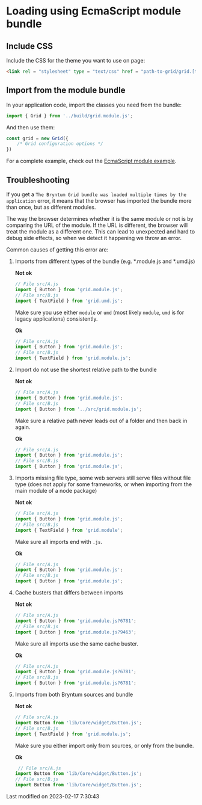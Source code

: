 # Loading using EcmaScript module bundle

## Include CSS

Include the CSS for the theme you want to use on page:

```html
<link rel = "stylesheet" type = "text/css" href = "path-to-grid/grid.[theme].css" data-bryntum-theme>
```

## Import from the module bundle

In your application code, import the classes you need from the bundle:

```javascript
import { Grid } from '../build/grid.module.js';
```

And then use them:

```javascript
const grid = new Grid({
    /* Grid configuration options */
})
```

For a complete example, check out the <a href="../examples/esmodule/" target="_blank">EcmaScript module example</a>.

## Troubleshooting

If you get a `The Bryntum Grid bundle was loaded multiple times by the application` error, it means that
the browser has imported the bundle more than once, but as different modules. 

The way the browser determines whether it is the same module or not is by comparing the URL of the module. If the URL is 
different, the browser will treat the module as a different one. This can lead to unexpected and hard to debug side
effects, so when we detect it happening we throw an error.

Common causes of getting this error are:

1. Imports from different types of the bundle (e.g. *.module.js and *.umd.js)

   **Not ok**

   ```javascript
   // File src/A.js
   import { Button } from 'grid.module.js';
   // File src/B.js
   import { TextField } from 'grid.umd.js';
   ```

   Make sure you use either `module` or `umd` (most likely `module`, `umd` is for legacy applications) consistently.

   **Ok**

   ```javascript
   // File src/A.js
   import { Button } from 'grid.module.js';
   // File src/B.js
   import { TextField } from 'grid.module.js';
   ```

2. Import do not use the shortest relative path to the bundle

   **Not ok**

   ```javascript
   // File src/A.js
   import { Button } from 'grid.module.js';
   // File src/B.js
   import { Button } from '../src/grid.module.js';
   ```

   Make sure a relative path never leads out of a folder and then back in again.

   **Ok**

   ```javascript
   // File src/A.js
   import { Button } from 'grid.module.js';
   // File src/B.js
   import { Button } from 'grid.module.js';
   ```

3. Imports missing file type, some web servers still serve files without file type (does not apply for some frameworks, 
   or when importing from the main module of a node package)

   **Not ok**

   ```javascript
   // File src/A.js
   import { Button } from 'grid.module.js';
   // File src/B.js
   import { TextField } from 'grid.module';
   ```

   Make sure all imports end with `.js`.

   **Ok**

   ```javascript
   // File src/A.js
   import { Button } from 'grid.module.js';
   // File src/B.js
   import { Button } from 'grid.module.js';
   ```

4. Cache busters that differs between imports

   **Not ok**

   ```javascript
   // File src/A.js
   import { Button } from 'grid.module.js?6781';
   // File src/B.js
   import { Button } from 'grid.module.js?9463';
   ```

   Make sure all imports use the same cache buster.

   **Ok**

   ```javascript
   // File src/A.js
   import { Button } from 'grid.module.js?6781';
   // File src/B.js
   import { Button } from 'grid.module.js?6781';
   ```

5. Imports from both Bryntum sources and bundle

   **Not ok**

   ```javascript
   // File src/A.js
   import Button from 'lib/Core/widget/Button.js';
   // File src/B.js
   import { TextField } from 'grid.module.js';
   ```

   Make sure you either import only from sources, or only from the bundle.

   **Ok**

   ```javascript
    // File src/A.js
   import Button from 'lib/Core/widget/Button.js';
   // File src/B.js
   import Button from 'lib/Core/widget/Button.js';
   ```


<p class="last-modified">Last modified on 2023-02-17 7:30:43</p>